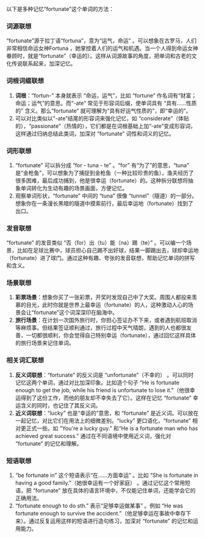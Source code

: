 以下是多种记忆“fortunate”这个单词的方法：

### 词源联想
“fortunate”源于拉丁语“fortuna”，意为“运气，命运” 。可以想象在古罗马，人们非常相信命运女神Fortuna ，她掌控着人们的运气和机遇。当一个人得到命运女神眷顾时，就是“fortunate”（幸运的）。这样从词源故事的角度，把单词和古老的文化传说联系起来，加深记忆。

### 词根词缀联想
1. **词根**：“fortun-” 本身就表示 “命运，运气”，比如 “fortune” 作名词有“财富；命运；运气”的意思。而“-ate” 常见于形容词后缀，使单词具有 “具有……性质的” 含义。那么“fortunate” 就可理解为“具有好运气性质的”，即“幸运的”。 
2. 可以对比类似以“-ate”结尾的形容词来强化记忆，如 “considerate”（体贴的），“passionate”（热情的），它们都是在词根基础上加“-ate”变成形容词，这样通过归纳总结此类词，加深对 “fortunate” 词性和词义的记忆。

### 词形联想
1. “fortunate” 可以拆分成 “for - tuna - te” 。“for” 有“为了”的意思，“tuna” 是“金枪鱼”，可以想象为了捕捉到金枪鱼（一种比较珍贵的鱼），渔夫经历了很多困难，最后成功捕到，他是很幸运（fortunate）的。这种拆分联想将抽象单词转化为生动有趣的场景画面，方便记忆。
2. 观察单词形状，“fortunate” 中间的 “tuna” 很像 “tunnel”（隧道）的一部分。想象你在一条漫长黑暗的隧道中摸索前行，最后幸运地（fortunate）找到了出口。

### 发音联想
“fortunate” 的发音类似 “否（for）出（tu）能（na）踢（te）” 。可以编一个场景，比如在足球比赛中，球员担心自己踢不出好球，结果一脚踢出去，球却幸运地（fortunate）进了球门。通过这种有趣、夸张的发音联想，帮助记忆单词的拼写和含义。

### 场景联想
1. **彩票场景**：想象你买了一张彩票，开奖时发现自己中了大奖。周围人都投来羡慕的目光，此时你就是世界上最幸运（fortunate）的人，这种激动人心的场景会让“fortunate”这个词深深印在脑海中。
2. **旅行场景**：在计划一次国外旅行时，你担心签证办不下来，或者遇到航班取消等麻烦事。但结果签证顺利通过，旅行过程中天气晴朗，遇到的人也都很友善，一切都很顺利，你会觉得自己特别幸运（fortunate），通过回忆这样具体的旅行场景来记住单词。

### 相关词汇联想
1. **反义词联想**：“fortunate” 的反义词是 “unfortunate”（不幸的） 。可以同时记忆这两个单词，通过对比加深印象。比如造个句子 “He is fortunate enough to get the job, while his friend is unfortunate to lose it.”（他很幸运得到了这份工作，而他的朋友却不幸失去了它）。这样在记忆 “fortunate” 幸运含义的同时，也记住了其反义词。
2. **近义词联想**：“lucky” 也是“幸运的”意思，和 “fortunate” 是近义词。可以放在一起记忆，对比它们在用法上的细微差别。“lucky” 更口语化，“fortunate” 相对更正式一些。如 “You're a lucky guy.” 和“He is a fortunate man who has achieved great success.” 通过在不同语境中使用近义词，强化对 “fortunate” 的记忆和理解。

### 短语联想
1. “be fortunate in” 这个短语表示“在……方面幸运” 。比如 “She is fortunate in having a good family.”（她很幸运有一个好家庭） 。通过记忆这个常用短语，把 “fortunate” 放在具体的语言环境中，不仅能记住单词，还能学会它的正确用法。
2. “fortunate enough to do sth.” 表示“足够幸运做某事” 。例如 “He was fortunate enough to survive the accident.”（他足够幸运在事故中幸存下来）。通过反复运用这样的短语进行造句练习，加深对 “fortunate” 的记忆和运用能力。 